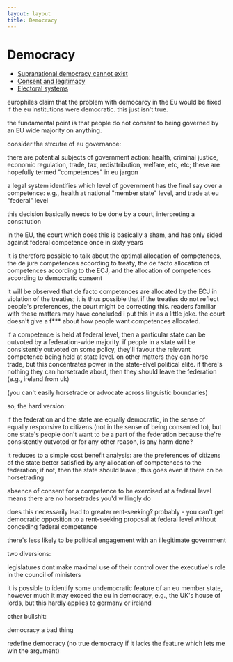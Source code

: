 ```yaml
---
layout: layout
title: Democracy
---
```


Democracy
=========

* [Supranational democracy cannot exist](suprademocracy.html)
* [Consent and legitimacy](consent-and-legitimacy.html)
* [Electoral systems](ep-electoral-system.html)

europhiles claim that the problem with democarcy in the Eu would be fixed if the eu institutions were democratic. this just isn't true.

the fundamental point is that people do not consent to being governed by
an EU wide majority on anything.

consider the strcutre of eu governance:

  there are potential subjects of government action: health, criminal justice, economic regulation, trade, tax, redisttribution, welfare, etc, etc; these are hopefully termed "competences" in eu jargon
  
  a legal system identifies which level of government has the final say over a competence: e.g., health at national "member state" level, and trade at eu "federal" level

  this decision basically needs to be done by a court, interpreting a constitution

  in the EU, the court which does this is basically a sham, and has only sided against federal competence once in sixty years

  it is therefore possible to talk about the optimal allocation of competences, the de jure competences according to treaty, the de facto allocation of competences according to the ECJ, and the allocation of competences according to democratic consent

  it will be observed that de facto competences are allocated by the ECJ in violation of the treaties; it is thus possible that if the treaties do not reflect people's preferences, the court might be correcting this. readers familiar with these matters may have concluded i put this in as a little joke. the court doesn't give a f*** about how people want competences allocated.


if a competence is held at federal level, then a particular state can be
outvoted by a federation-wide majority. if people in a state will be
consistently outvoted on some policy, they'll favour the relevant competence
being held at state level. on other matters they can horse trade, but this
concentrates power in the state-elvel political elite. if there's nothing
they can horsetrade about, then they should leave the federation (e.g., ireland from uk)

(you can't easily horsetrade or advocate across linguistic boundaries)

so, the hard version:

  if the federation and the state are equally democratic, in the sense of
  equally responsive to citizens (not in the sense of being consented to),
  but one state's people don't want to be a part of the federation because
  the're consistently outvoted or for any other reason, is any harm done?

  it reduces to a simple cost benefit analysis: are the preferences of
  citizens of the state better satisfied by any allocation of competences
  to the federation; if not, then the state should leave ;  this goes
  even if there cn be horsetrading

  absence of consent for a competence to be exercised at a federal level
  means there are no horsetrades you'd willingly do

  does this necessarily lead to greater rent-seeking? probably - you can't
  get democratic opposition to a rent-seeking proposal at federal level
  without conceding federal competence

  there's less likely to be political engagement with an illegitimate
  government


two diversions:

  legislatures dont make maximal use of their control over the executive's
  role in the council of ministers

  it is possible to identify some undemocratic feature of an eu member
  state, however much it may exceed the eu in democracy, e.g., the UK's
  house of lords, but this hardly applies to germany or ireland

other bullshit:

  democracy a bad thing

  redefine democracy (no true democracy if it lacks the feature which lets
  me win the argument)